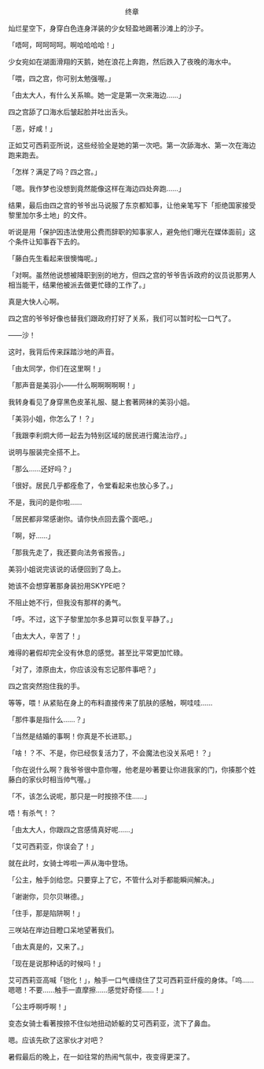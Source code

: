 <p align="center">终章</p>

灿烂星空下，身穿白色连身洋装的少女轻盈地踢著沙滩上的沙子。

「唔呵，呵呵呵呵。啊哈哈哈哈！」

少女宛如在湖面滑翔的天鹅，她在浪花上奔跑，然后跌入了夜晚的海水中。

「喂，四之宫，你可别太勉强喔。」

「由太大人，有什么关系嘛。她一定是第一次来海边……」

四之宫舔了口海水后皱起脸并吐出舌头。

「恶，好咸！」

正如艾可西莉亚所说，这些经验全是她的第一次吧。第一次舔海水、第一次在海边跑来跑去。

「怎样？满足了吗？四之宫。」

「嗯。我作梦也没想到竟然能像这样在海边四处奔跑……」

结果，最后由四之宫的爷爷出马说服了东京都知事，让他亲笔写下「拒绝国家接受黎里加尔多土地」的文件。

听说是用「保护因违法使用公费而辞职的知事家人，避免他们曝光在媒体面前」这个条件让知事吞下去的。

「藤白先生看起来很懊悔呢。」

「对啊。虽然他说想被降职到别的地方，但四之宫的爷爷告诉政府的议员说那男人相当能干，结果他被派去做更忙碌的工作了。」

真是大快人心啊。

四之宫的爷爷好像也替我们跟政府打好了关系，我们可以暂时松一口气了。

——沙！

这时，我背后传来踩踏沙地的声音。

「由太同学，你们在这里啊！」

「那声音是美羽小——什么啊啊啊啊啊！」

我转身看见了身穿黑色皮革礼服、腿上套著网袜的美羽小姐。

「美羽小姐，你怎么了！？」

「我跟李利炯大师一起去为特别区域的居民进行魔法治疗。」

说明与服装完全搭不上。

「那么……还好吗？」

「很好。居民几乎都痊愈了，令堂看起来也放心多了。」

不是，我问的是你啦……

「居民都非常感谢你。请你快点回去露个面吧。」

「啊，好……」

「那我先走了，我还要向法务省报告。」

美羽小姐说完该说的话便回到了岛上。

她该不会想穿著那身装扮用SKYPE吧？

不阻止她不行，但我没有那样的勇气。

「呼。不过，这下子黎里加尔多总算可以恢复平静了。」

「由太大人，辛苦了！」

难得的暑假却完全没有休息的感觉。甚至比平常更加忙碌。

「对了，漆原由太，你应该没有忘记那件事吧？」

四之宫突然抱住我的手。

等等，喂！从紧贴在身上的布料直接传来了肌肤的感触，啊哇哇……

「那件事是指什么……？」

「当然是结婚的事啊！你真是不长进耶。」

「啥！？不、不是，你已经恢复活力了，不会魔法也没关系吧！？」

「你在说什么啊？我爷爷很中意你喔，他老是吵著要让你进我家的门，你揍那个姓藤白的家伙时相当帅气喔。」

「不，该怎么说呢，那只是一时按捺不住……」

唔！有杀气！？

「由太大人，你跟四之宫感情真好呢……」

「艾可西莉亚，你误会了！」

就在此时，女骑士哗啦一声从海中登场。

「公主，触手剑给您。只要穿上了它，不管什么对手都能瞬间解决。」

「谢谢你，贝尔贝琳德。」

「住手，那是陷阱啊！」

三咲站在岸边目瞪口呆地望著我们。

「由太真是的，又来了。」

「现在是说那种话的时候吗！」

艾可西莉亚高喊「铠化！」，触手一口气缠绕住了艾可西莉亚纤瘦的身体。「呜……嗯嗯！不要……触手一直摩擦……感觉好奇怪……！」

「公主呼啊呼啊！」

变态女骑士看著按捺不住似地扭动娇躯的艾可西莉亚，流下了鼻血。

嗯。应该先砍了这家伙才对吧？

暑假最后的晚上，在一如往常的热闹气氛中，夜变得更深了。

